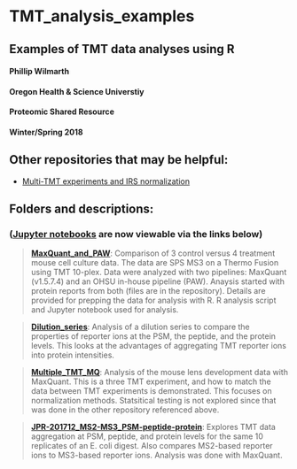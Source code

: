 # TMT_analysis_examples
## Examples of TMT data analyses using R 
#### Phillip Wilmarth
#### Oregon Health & Science Universtiy
#### Proteomic Shared Resource
#### Winter/Spring 2018

## Other repositories that may be helpful:
* [Multi-TMT experiments and IRS normalization](https://github.com/pwilmart/IRS_normalization.git)

## Folders and descriptions:
### ([Jupyter notebooks](http://jupyter.org) are now viewable via the links below)
> **[MaxQuant_and_PAW](https://pwilmart.github.io/TMT_analysis_examples/KUR1502_MQ_PAW.html)**: Comparison of 3 control versus 4 treatment mouse cell culture data. The data are SPS MS3 on a Thermo Fusion using TMT 10-plex. Data were analyzed with two pipelines: MaxQuant (v1.5.7.4) and an OHSU in-house pipeline (PAW). Anaysis started with protein reports from both (files are in the repository). Details are provided for prepping the data for analysis with R. R analysis script and Jupyter notebook used for analysis.

> **[Dilution_series](https://pwilmart.github.io/TMT_analysis_examples/MAN1353_peptides_proteins.html)**: Analysis of a dilution series to compare the properties of reporter ions at the PSM, the peptide, and the protein levels. This looks at the advantages of aggregating TMT reporter ions into protein intensities.

> **[Multiple_TMT_MQ](https://pwilmart.github.io/TMT_analysis_examples/multiple_TMT_MQ.html)**: Analysis of the mouse lens development data with MaxQuant. This is a three TMT experiment, and how to match the data between TMT experiments is demonstrated. This focuses on normalization methods. Statsitical testing is not explored since that was done in the other repository referenced above.

> **[JPR-201712_MS2-MS3_PSM-peptide-protein](https://pwilmart.github.io/TMT_analysis_examples/MS2MS3_peptides_proteins.html)**: Explores TMT data aggregation at PSM, peptide, and protein levels for the same 10 replicates of an E. coli digest. Also compares MS2-based reporter ions to MS3-based reporter ions. Analysis was done with MaxQuant.
